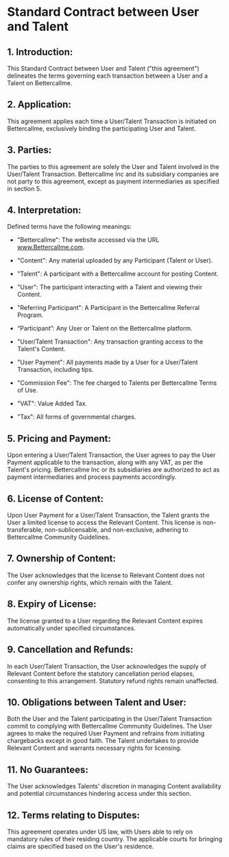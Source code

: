 # Standard Contract between User and Talent

## 1. Introduction: 
This Standard Contract between User and Talent ("this agreement") delineates the terms governing each transaction between a User and a Talent on Bettercallme.
## 2. Application: 
This agreement applies each time a User/Talent Transaction is initiated on Bettercallme, exclusively binding the participating User and Talent.
## 3. Parties: 
The parties to this agreement are solely the User and Talent involved in the User/Talent Transaction. Bettercallme Inc and its subsidiary companies are not party to this agreement, except as payment intermediaries as specified in section 5.
## 4. Interpretation: 
Defined terms have the following meanings:

- "Bettercallme": The website accessed via the URL www.Bettercallme.com.

- "Content": Any material uploaded by any Participant (Talent or User).

- "Talent": A participant with a Bettercallme account for posting Content.

- "User": The participant interacting with a Talent and viewing their Content.

- "Referring Participant": A Participant in the Bettercallme Referral Program.

- “Participant”: Any User or Talent on the Bettercallme platform.

- "User/Talent Transaction": Any transaction granting access to the Talent's Content.

- "User Payment": All payments made by a User for a User/Talent Transaction, including tips.

- "Commission Fee": The fee charged to Talents per Bettercallme Terms of Use.

- "VAT": Value Added Tax.

- "Tax": All forms of governmental charges.

## 5. Pricing and Payment: 
Upon entering a User/Talent Transaction, the User agrees to pay the User Payment applicable to the transaction, along with any VAT, as per the Talent's pricing. Bettercallme Inc or its subsidiaries are authorized to act as payment intermediaries and process payments accordingly.

## 6. License of Content: 
Upon User Payment for a User/Talent Transaction, the Talent grants the User a limited license to access the Relevant Content. This license is non-transferable, non-sublicensable, and non-exclusive, adhering to Bettercallme Community Guidelines.
## 7. Ownership of Content: 
The User acknowledges that the license to Relevant Content does not confer any ownership rights, which remain with the Talent.
## 8. Expiry of License: 
The license granted to a User regarding the Relevant Content expires automatically under specified circumstances.
## 9. Cancellation and Refunds: 
In each User/Talent Transaction, the User acknowledges the supply of Relevant Content before the statutory cancellation period elapses, consenting to this arrangement. Statutory refund rights remain unaffected.
## 10. Obligations between Talent and User: 
Both the User and the Talent participating in the User/Talent Transaction commit to complying with Bettercallme Community Guidelines. The User agrees to make the required User Payment and refrains from initiating chargebacks except in good faith. The Talent undertakes to provide Relevant Content and warrants necessary rights for licensing.
## 11. No Guarantees: 
The User acknowledges Talents' discretion in managing Content availability and potential circumstances hindering access under this section.
## 12. Terms relating to Disputes: 
This agreement operates under US law, with Users able to rely on mandatory rules of their residing country. The applicable courts for bringing claims are specified based on the User's residence.

